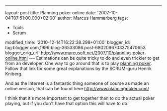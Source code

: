 ---
layout: post
title: Planning poker online
date: '2007-10-04T07:51:00.000+02:00'
author: Marcus Hammarberg
tags:
  - Tools
  - Scrum

modified_time: '2010-12-14T16:22:38.298+01:00'
blogger_id: tag:blogger.com,1999:blog-36533086.post-6802096703375470653
blogger_orig_url: http://www.marcusoft.net/2007/10/planning-poker-online.html ---
Estimations can be quite tricky to do and even trickier to get from an
developer. One way to go around that is to play [planning
poker](http://www.crisp.se/planningpoker). Follow that link for some
great explanations by the SCRUM-guru
Henrik Kniberg.

And as the Internet is a fantastic thing someone of course as made an
online version, that can be found here <http://www.planningpoker.com/>

I think that it's more important to get together than to do the actual
<span id="SPELLING_ERROR_2" class="blsp-spelling-corrected">poker
playing, but if you don't have that option this will have to do.
